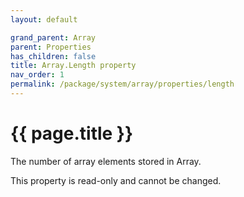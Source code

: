 ```yaml
---
layout: default

grand_parent: Array
parent: Properties
has_children: false
title: Array.Length property
nav_order: 1
permalink: /package/system/array/properties/length
---
```

# {{ page.title }}


The number of array elements stored in Array.

This property is read-only and cannot be changed.
